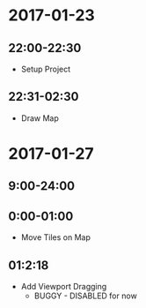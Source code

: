 # 2017-01-23

## 22:00-22:30

- Setup Project

## 22:31-02:30

- Draw Map

# 2017-01-27

## 9:00-24:00
## 0:00-01:00

- Move Tiles on Map

## 01:2:18

- Add Viewport Dragging
	- BUGGY - DISABLED for now